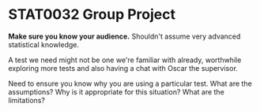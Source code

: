 # STAT0032 Group Project

**Make sure you know your audience.** Shouldn't assume very advanced statistical
knowledge.

A test we need might not be one we're familiar with already, worthwhile
exploring more tests and also having a chat with Oscar the supervisor.

Need to ensure you know why you are using a particular test. What are the
assumptions? Why is it appropriate for this situation? What are the limitations?
